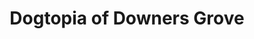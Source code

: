 ---
title: "Dogtopia of Downers Grove"
url: /downers-grove/dogtopia-of-downers-grove/
shop: pet grooming
---